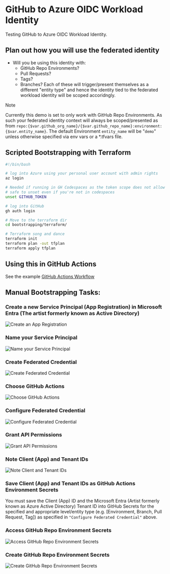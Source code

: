 # GitHub to Azure OIDC Workload Identity
Testing GitHub to Azure OIDC Workload Identity.

## Plan out how you will use the federated identity
- Will you be using this identity with:
    - GitHub Repo Environments?
    - Pull Requests?
    - Tags?
    - Branches?
Each of these will trigger/present themselves as a different "entity type" and hence the identity tied to the federated workload identity will be scoped accoridngly.


> [!NOTE]
Currently this demo is set to only work with GitHub Repo Environments.  As such your federated identity context will always be scoped/presented as from ```repo:{$var.github_org_name}/{$var.github_repo_name}:environment:{$var.entity_name}```.  The default Environment ```entity_name``` will be "```demo```" unless otherwise specified via env vars or a *.tfvars file.

## Scripted Bootstrapping with Terraform

```bash
#!/bin/bash

# log into Azure using your personal user account with admin rights
az login

# Needed if running in GH Codespaces as the token scope does not allow you to write GH Environment Secrets
# safe to unset even if you're not in codespaces
unset GITHUB_TOKEN

# log into GitHub
gh auth login

# Move to the terraform dir
cd bootstrapping/terraform/

# Terraform song and dance
terraform init
terraform plan -out tfplan
terraform apply tfplan
```

## Using this in GitHub Actions

See the example [GitHub Actions Workflow](.github/workflows/gh-workload-identity-demo.yaml)

## Manual Bootstrapping Tasks:

### Create a new Service Principal (App Registration) in Microsoft Entra (The artist formerly known as Active Directory)
![Create an App Registration](img/create-app-registration.png)

### Name your Service Principal
![Name your Service Principal](img/name-your-service-principal.png)

### Create Federated Credential
![Create Federated Credential](img/create-federated-credential.png)

### Choose GitHub Actions
![Choose GitHub Actions](img/choose-github-actions.png)

### Configure Federated Credential
![Configure Federated Credential](img/configure-credential.png)

### Grant API Permissions
![Grant API Permissions](img/grant-api-permissions.png)

### Note Client (App) and Tenant IDs
![Note Client and Tenant IDs](img/note-client-id-and-tenant-id.png)

### Save Client (App) and Tenant IDs as GitHub Actions Environment Secrets
You must save the Client (App) ID and the Microsoft Entra (Artist formerly known as Azure Active Directory) Tenant ID into GitHub Secrets for the specified and appropriate level/entity type (e.g. [Environment, Branch, Pull Request, Tag]) as specified in ```"Configure Federated Credential"``` above.

### Access GitHub Repo Environment Secrets
![Access GitHub Repo Environment Secrets](img/access-gh-repo-environment-secrets.png)

### Create GitHub Repo Environment Secrets
![Create GitHub Repo Environment Secrets](img/create-gh-repo-environment-secrets.png)
